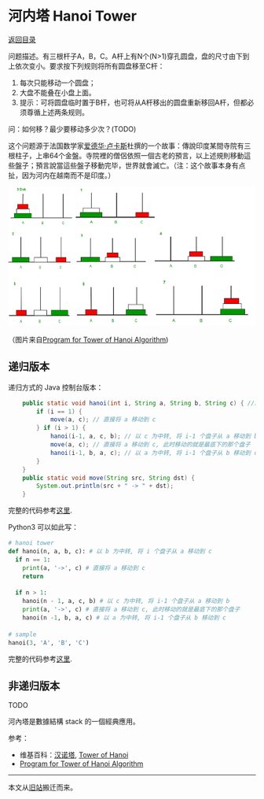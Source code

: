 # 河内塔 Hanoi Tower

[返回目录](../index.md)

问题描述。有三根杆子A，B，C。A杆上有N个(N>1)穿孔圆盘，盘的尺寸由下到上依次变小。要求按下列规则将所有圆盘移至C杆：

1. 每次只能移动一个圆盘；
1. 大盘不能叠在小盘上面。
1. 提示：可将圆盘临时置于B杆，也可将从A杆移出的圆盘重新移回A杆，但都必须尊循上述两条规则。

问：如何移？最少要移动多少次？(TODO)

这个问题源于法国数学家[爱德华·卢卡斯](https://zh.wikipedia.org/wiki/%E7%88%B1%E5%BE%B7%E5%8D%8E%C2%B7%E5%8D%A2%E5%8D%A1%E6%96%AF)杜撰的一个故事：傳說印度某間寺院有三根柱子，上串64个金盤。寺院裡的僧侶依照一個古老的預言，以上述規則移動這些盤子；預言說當這些盤子移動完毕，世界就會滅亡。（注：这个故事本身有点扯，因为河内在越南而不是印度。）

![Tower of Hanoi](tower-of-hanoi.png)

（图片来自[Program for Tower of Hanoi Algorithm](https://www.geeksforgeeks.org/c-program-for-tower-of-hanoi/))

## 递归版本

递归方式的 Java 控制台版本：

```java
    public static void hanoi(int i, String a, String b, String c) { //以 b 为中转, 将 i 个盘子从 a 移动到 c
        if (i == 1) {
            move(a, c); // 直接将 a 移动到 c
        } if (i > 1) {
            hanoi(i-1, a, c, b); // 以 c 为中转, 将 i-1 个盘子从 a 移动到 b
            move(a, c); // 直接将 a 移动到 c, 此时移动的就是最底下的那个盘子
            hanoi(i-1, b, a, c); // 以 a 为中转, 将 i-1 个盘子从 b 移动到 c
        }
    }
    public static void move(String src, String dst) {
        System.out.println(src + " -> " + dst);
    }
```

完整的代码参考[这里](HanoiTower.java).

Python3 可以如此写：

```python
# hanoi tower
def hanoi(n, a, b, c): # 以 b 为中转, 将 i 个盘子从 a 移动到 c
  if n == 1:
    print(a, '->', c) # 直接将 a 移动到 c
    return

  if n > 1:
    hanoi(n - 1, a, c, b) # 以 c 为中转, 将 i-1 个盘子从 a 移动到 b
    print(a, '->', c) # 直接将 a 移动到 c, 此时移动的就是最底下的那个盘子
    hanoi(n -1, b, a, c) # 以 a 为中转, 将 i-1 个盘子从 b 移动到 c

# sample
hanoi(3, 'A', 'B', 'C')
```

完整的代码参考[这里](HanoiTower.py).

## 非递归版本

TODO

河內塔是數據結構 stack 的一個經典應用。

参考：

* 维基百科：[汉诺塔](http://zh.wikipedia.org/zh/%E6%B1%89%E8%AF%BA%E5%A1%94), [Tower of Hanoi](https://en.wikipedia.org/wiki/Tower_of_Hanoi)
* [Program for Tower of Hanoi Algorithm](https://www.geeksforgeeks.org/c-program-for-tower-of-hanoi/)

---

本文从[旧站](https://sites.google.com/site/iridiumsite/it/algorithms/hanoi-tower)搬迁而来。
